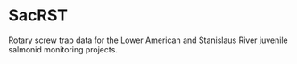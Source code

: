 # SacRST
Rotary screw trap data for the Lower American and Stanislaus River juvenile salmonid monitoring projects.
